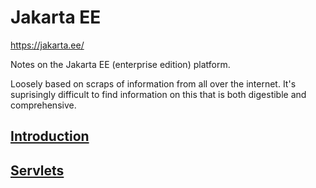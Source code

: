 # Jakarta EE
https://jakarta.ee/

Notes on the Jakarta EE (enterprise edition) platform.

Loosely based on scraps of information from all over the internet. It's suprisingly difficult to find information on this that is both digestible and comprehensive.

## [Introduction](introduction.md)

## [Servlets](servlets.md)
